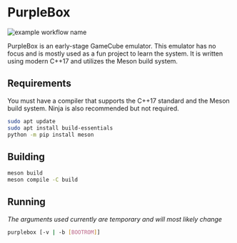 # PurpleBox

![example workflow name](https://github.com/DidgeridooMH/PurpleBox/workflows/CI/badge.svg)

PurpleBox is an early-stage GameCube emulator. This emulator has no focus and is mostly used as a fun project to learn the system. It is written using modern C++17 and utilizes the Meson build system.

## Requirements

You must have a compiler that supports the C++17 standard and the Meson build system. Ninja is also recommended but not required.

```bash
sudo apt update
sudo apt install build-essentials
python -m pip install meson
```

## Building

```bash
meson build
meson compile -C build
```

## Running

*The arguments used currently are temporary and will most likely change*

```bash
purplebox [-v | -b [BOOTROM]]
```
